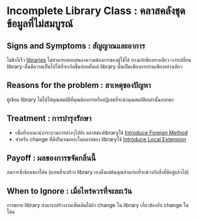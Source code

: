 # Incomplete Library Class : คลาสคลังชุดข้อมูลที่ไม่สมบูรณ์

## Signs and Symptoms : สัญญาณและอาการ

ไม่ช้าก็เร็ว [libraries](<https://en.wikipedia.org/wiki/Library_(computing)>) ไม่สามารถตอบสนองความต้องการของผู้ใช้ได้ ทางแก้เพียงทางเดียว-การเปลี่ยน library-นั้นมีความเป็นไปได้ที่จะเกิดขึ้นบ่อยตั้งแต่ library นั้นเป็นเพียงการอ่านเพียงอย่างเดียว

## Reasons for the problem : สาเหตุของปัญหา

ผู้เขียน library ไม่ได้ให้คุณสมบัติที่คุณต้องการหรือปฎิเสธที่จะนำคุณสมบัติเหล่านั้นออกมา

## Treatment : การบำรุงรักษา

- เพื่อที่จะแนะนำกระบวนการต่างๆไปยัง คลาสของlibraryใช้ [Introduce Foreign Method](https://sourcemaking.com/refactoring/introduce-foreign-method)
- สำหรับ change ที่มีปริมาณเยอะในคลาสของ libraryใช้ [Introduce Local Extension](https://sourcemaking.com/refactoring/introduce-local-extension)

## Payoff : ผลของการขจัดกลิ่นนี้

ลดการซ้ำซ้อนของโค้ด (แทนที่จะสร้าง library เองตั้งแต่ต้นคุณสามารถที่จะพ่วงกับสิ่งที่มีอยู่แล้วได้)

## When to Ignore : เมื่อไหร่ควรที่จะละเว้น

การขยาย library สามารถสร้างงานเพิ่มเติมได้ถ้า change ใน library เกี่ยวข้องกับ change ในโค้ด
